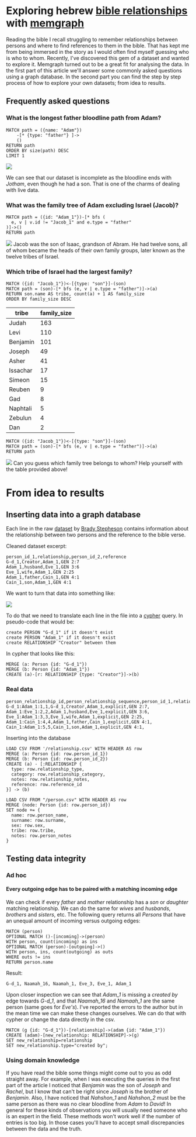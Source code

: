 # Exploring hebrew [bible relationships](https://data.world/bradys/bibledata-personrelationship) with [memgraph](https://memgraph.com)

Reading the bible I recall struggling to remember relationships between persons and where to find references to them in the bible.
That has kept me from being immersed in the story as I would often find myself guessing who is who to whom.
Recently, I've discovered this gem of a dataset and wanted to explore it.
Memgraph turned out to be a great fit for analysing the data.
In the first part of this article we'll answer some commonly asked questions using a graph database.
In the second part you can find the step by step process of how to explore your  own datasets; from idea to results.

## Frequently asked questions

### What is the longest father bloodline path from Adam?
```cypher
MATCH path = ({name: "Adam"})
    -[* {type: "father"} ]->
    ()
RETURN path
ORDER BY size(path) DESC
LIMIT 1
```
![](./img/longest-bloodline.png)

We can see that our dataset is incomplete as the bloodline ends with *Jotham*, even though he had a son.
That is one of the charms of dealing with live data.

### What was the family tree of Adam excluding Israel (Jacob)?
```cypher
MATCH path = ({id: "Adam_1"})-[* bfs (
  e, v | v.id != "Jacob_1" and e.type = "father"
)]->()
RETURN path
```
![](./img/adam-to-jacob.png)
Jacob was the son of Isaac, grandson of Abram.
He had twelve sons, all of whom became the heads of their own family groups, later known as the twelve tribes of Israel.

### Which tribe of Israel had the largest family?
```cypher
MATCH ({id: "Jacob_1"})<-[{type: "son"}]-(son)
MATCH path = (son)-[* bfs (e, v | e.type = "father")]->(a)
RETURN son.name AS tribe, count(a) + 1 AS family_size
ORDER BY family_size DESC
```
| tribe | family_size |
| -------- | --- |
| Judah    | 163 |
| Levi     | 110 |
| Benjamin | 101 |
| Joseph   |  49 |
| Asher    |  41 |
| Issachar |  17 |
| Simeon   |  15 |
| Reuben   |   9 |
| Gad      |   8 |
| Naphtali |   5 |
| Zebulun  |   4 |
| Dan      |   2 |

```cypher
MATCH ({id: "Jacob_1"})<-[{type: "son"}]-(son)
MATCH path = (son)-[* bfs (e, v | e.type = "father")]->(a)
RETURN path
```
![](./img/tribes-of-israel.png)
Can you guess which family tree belongs to whom?
Help yourself with the table provided above!

# From idea to results

## Inserting data into a graph database
Each line in the raw [dataset](https://data.world/bradys/bibledata-personrelationship) by [Brady Stepheson](https://data.world/bradys) contains information about the relationship between two persons and the reference to the bible verse.

Cleaned dataset excerpt:
```
person_id_1,relationship,person_id_2,reference
G-d_1,Creator,Adam_1,GEN 2:7
Adam_1,husband,Eve_1,GEN 3:6
Eve_1,wife,Adam_1,GEN 2:25
Adam_1,father,Cain_1,GEN 4:1
Cain_1,son,Adam_1,GEN 4:1
```

We want to turn that data into something like:

![](./img/graph-excerpt.png)

To do that we need to translate each line in the file into a [cypher](https://en.wikipedia.org/wiki/Cypher_(query_language)) query. In pseudo-code that would be:

```
create PERSON "G-d_1" if it doesn't exist
create PERSON "Adam_1" if it doesn't exist
create RELATIONSHIP "Creator" between them
```

In cypher that looks like this:
```cypher
MERGE (a: Person {id: "G-d_1"})
MERGE (b: Person {id: "Adam_1"})
CREATE (a)-[r: RELATIONSHIP {type: "Creator"}]->(b)
```

### Real data
```
person_relationship_id,person_relationship_sequence,person_id_1,relationship_type,person_id_2,relationship_category,reference_id,relationship_notes
G-d_1:Adam_1:1,1,G-d_1,Creator,Adam_1,explicit,GEN 2:7,
Adam_1:Eve_1:2,2,Adam_1,husband,Eve_1,explicit,GEN 3:6,
Eve_1:Adam_1:3,3,Eve_1,wife,Adam_1,explicit,GEN 2:25,
Adam_1:Cain_1:4,4,Adam_1,father,Cain_1,explicit,GEN 4:1,
Cain_1:Adam_1:5,5,Cain_1,son,Adam_1,explicit,GEN 4:1,
```

Inserting into the database
```cypher
LOAD CSV FROM '/relationship.csv' WITH HEADER AS row
MERGE (a: Person {id: row.person_id_1})
MERGE (b: Person {id: row.person_id_2})
CREATE (a) - [:RELATIONSHIP {
  type: row.relationship_type,
  category: row.relationship_category,
  notes: row.relationship_notes,
  reference: row.reference_id
}] -> (b)
```

```cypher
LOAD CSV FROM "/person.csv" WITH HEADER AS row
MERGE (node: Person {id: row.person_id})
SET node += {
  name: row.person_name,
  surname: row.surname,
  sex: row.sex,
  tribe: row.tribe,
  notes: row.person_notes
}
```

## Testing data integrity
### Ad hoc
#### Every outgoing edge has to be paired with a matching incoming edge
We can check if every *father* and *mother* relationship has a *son* or *daughter* matching relationship.
We can do the same for *wives* and *husbands*, *brothers* and *sisters*, etc.
The following query returns all *Persons* that have an unequal amount of incoming versus outgoing edges:

```cypher
MATCH (person)
OPTIONAL MATCH ()-[incoming]->(person)
WITH person, count(incoming) as ins
OPTIONAL MATCH (person)-[outgoing]->()
WITH person, ins, count(outgoing) as outs
WHERE outs != ins
RETURN person.name
```

Result:
```
G-d_1, Naamah_16, Naamah_1, Eve_3, Eve_1, Adam_1
```

Upon closer inspection we can see that *Adam_1* is missing a *created by* edge towards *G-d_1*, and that *Naamah_16* and *Namaah_1* are the same person (same goes for *Eve's*).
I've reported the errors to the author but in the mean time we can make these changes ourselves.
We can do that with cypher or change the data directly in the csv.

```cypher
MATCH (g {id: "G-d_1"})-[relationship]->(adam {id: "Adam_1"})
CREATE (adam)-[new_relationship: RELATIONSHIP]->(g)
SET new_relationship=relationship
SET new_relationship.type="created by";
```

### Using domain knowledge
If you have read the bible some things might come out to you as odd straight away.
For example, when I was executing the queries in the first part of the article I noticed that *Benjamin* was the son of *Joseph* and *Rachel*, but I know that can't be right since *Joseph* is the brother of *Benjamin*.
Also, I have noticed that *Nahshon_1* and *Nahshon_2* must be the same person as there was no clear bloodline from *Adam* to *David*!
In general for these kinds of observations you will usually need someone who is an expert in the field.
These methods won't work well if the number of entries is too big.
In those cases you'll have to accept small discrepancies between the data and the truth.

